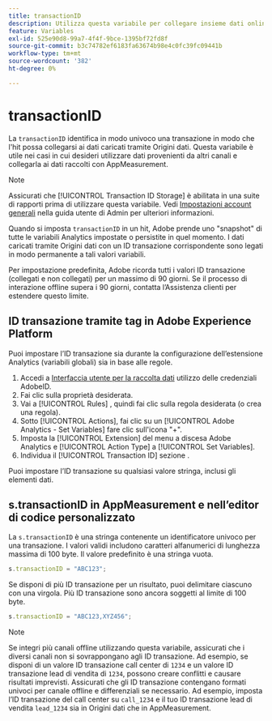 ```yaml
---
title: transactionID
description: Utilizza questa variabile per collegare insieme dati online e offline.
feature: Variables
exl-id: 525e90d8-99a7-4f4f-9bce-1395bf72fd8f
source-git-commit: b3c74782ef6183fa63674b98e4c0fc39fc09441b
workflow-type: tm+mt
source-wordcount: '382'
ht-degree: 0%

---
```


# transactionID

La `transactionID` identifica in modo univoco una transazione in modo che l&#39;hit possa collegarsi ai dati caricati tramite Origini dati. Questa variabile è utile nei casi in cui desideri utilizzare dati provenienti da altri canali e collegarla ai dati raccolti con AppMeasurement.

>[!NOTE]
>
>Assicurati che [!UICONTROL Transaction ID Storage] è abilitata in una suite di rapporti prima di utilizzare questa variabile. Vedi [Impostazioni account generali](/help/admin/admin/general-acct-settings-admin.md) nella guida utente di Admin per ulteriori informazioni.

Quando si imposta `transactionID` in un hit, Adobe prende uno &quot;snapshot&quot; di tutte le variabili Analytics impostate o persistite in quel momento. I dati caricati tramite Origini dati con un ID transazione corrispondente sono legati in modo permanente a tali valori variabili.

Per impostazione predefinita, Adobe ricorda tutti i valori ID transazione (collegati e non collegati) per un massimo di 90 giorni. Se il processo di interazione offline supera i 90 giorni, contatta l’Assistenza clienti per estendere questo limite.

## ID transazione tramite tag in Adobe Experience Platform

Puoi impostare l’ID transazione sia durante la configurazione dell’estensione Analytics (variabili globali) sia in base alle regole.

1. Accedi a [Interfaccia utente per la raccolta dati](https://experience.adobe.com/data-collection) utilizzo delle credenziali AdobeID.
2. Fai clic sulla proprietà desiderata.
3. Vai a [!UICONTROL Rules] , quindi fai clic sulla regola desiderata (o crea una regola).
4. Sotto [!UICONTROL Actions], fai clic su un [!UICONTROL Adobe Analytics - Set Variables] fare clic sull&#39;icona &quot;+&quot;.
5. Imposta la [!UICONTROL Extension] del menu a discesa Adobe Analytics e [!UICONTROL Action Type] a [!UICONTROL Set Variables].
6. Individua il [!UICONTROL Transaction ID] sezione .

Puoi impostare l’ID transazione su qualsiasi valore stringa, inclusi gli elementi dati.

## s.transactionID in AppMeasurement e nell’editor di codice personalizzato

La `s.transactionID` è una stringa contenente un identificatore univoco per una transazione. I valori validi includono caratteri alfanumerici di lunghezza massima di 100 byte. Il valore predefinito è una stringa vuota.

```js
s.transactionID = "ABC123";
```

Se disponi di più ID transazione per un risultato, puoi delimitare ciascuno con una virgola. Più ID transazione sono ancora soggetti al limite di 100 byte.

```js
s.transactionID = "ABC123,XYZ456";
```

>[!NOTE]
>
>Se integri più canali offline utilizzando questa variabile, assicurati che i diversi canali non si sovrappongano agli ID transazione. Ad esempio, se disponi di un valore ID transazione call center di `1234` e un valore ID transazione lead di vendita di `1234`, possono creare conflitti e causare risultati imprevisti. Assicurati che gli ID transazione contengano formati univoci per canale offline e differenziali se necessario. Ad esempio, imposta l’ID transazione del call center su `call_1234` e il tuo ID transazione lead di vendita `lead_1234` sia in Origini dati che in AppMeasurement.
